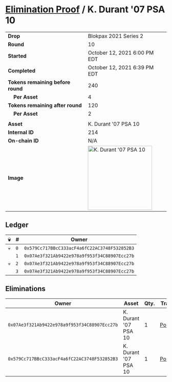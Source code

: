 # [Elimination Proof](./readme.md) / K. Durant &#039;07 PSA 10

|||
|---|---|
| **Drop** | Blokpax 2021 Series 2 |
| **Round** | 10 |
| **Started** | October 12, 2021 6:00 PM EDT |
| **Completed** | October 12, 2021 6:39 PM EDT |
| **Tokens remaining before round** | 240 |
| **&nbsp;&nbsp;&nbsp;&nbsp;Per Asset** | 4 |
| **Tokens remaining after round** | 120 |
| **&nbsp;&nbsp;&nbsp;&nbsp;Per Asset** | 2 |
| | |
| **Asset** | K. Durant &#039;07 PSA 10 |
| **Internal ID** | 214 |
| **On-chain ID** | N/A |
| **Image** | <img src="https://tcdn.blokpax.com/9484ebfa-6395-4ca1-b4aa-ce375d435190/b8383bede0fe7fe09235b514f43361c4b73382764223b87e6fa2707063f398bf.jpg" height="200" alt="K. Durant &#039;07 PSA 10" /> |

## Ledger

| 💀 | # | Owner |
| --- | --- | --- |
| 💀 | `0` | `0x579Cc717BBcC333acF4a6fC22AC3748F532852B3` |
|  | `1` | `0x07Ae3f321Ab9422e978a9f953f34C88907Ecc27b` |
| 💀 | `2` | `0x07Ae3f321Ab9422e978a9f953f34C88907Ecc27b` |
|  | `3` | `0x07Ae3f321Ab9422e978a9f953f34C88907Ecc27b` |


## Eliminations

| Owner | Asset | Qty. | Transaction |
| --- | --- | --- | --- |
| `0x07Ae3f321Ab9422e978a9f953f34C88907Ecc27b` | K. Durant '07 PSA 10 | 1 | [Polygonscan](https://polygonscan.com/tx/0x592b516564e601b156d44a3df82845ce340c36a9cb1a5763c76b9778df49987b) |
| `0x579Cc717BBcC333acF4a6fC22AC3748F532852B3` | K. Durant '07 PSA 10 | 1 | [Polygonscan](https://polygonscan.com/tx/0x182e755613a1ccbb95d4617ec91db263a42c8c174b943723bdac6cb63459cd78) |
